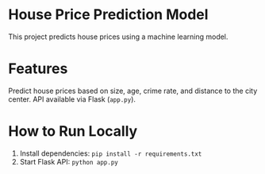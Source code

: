 # House Price Prediction Model
This project predicts house prices using a machine learning model.
# Features
Predict house prices based on size, age, crime rate, and distance to the city center.
API available via Flask (`app.py`).
# How to Run Locally
1. Install dependencies: `pip install -r requirements.txt`
2. Start Flask API: `python app.py`
